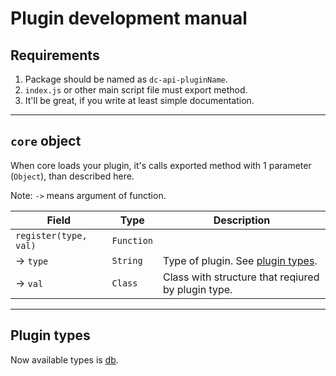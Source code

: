 # Plugin development manual

## Requirements

1. Package should be named as `dc-api-pluginName`.
2. `index.js` or other main script file must export method.
3. It'll be great, if you write at least simple documentation.

---

## `core` object

When core loads your plugin, it's calls exported method with 1 parameter (`Object`), than described here.

Note: `->` means argument of function.

| Field                 | Type       | Description                                        |
|-----------------------|------------|----------------------------------------------------|
| `register(type, val)` | `Function` |                                                    |
| ->  `type`            | `String`   | Type of plugin. See [plugin types](#Plugin-types). |
| ->  `val`             | `Class`    | Class with structure that reqiured by plugin type. |

---

## Plugin types

Now available types is [db](DBPlugin.md).
